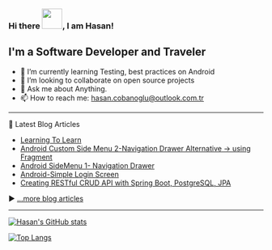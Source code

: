 ### Hi there <img src="https://raw.githubusercontent.com/MartinHeinz/MartinHeinz/master/wave.gif" width="40px">, I am Hasan!


## I'm a Software Developer and Traveler

- 🌱 I’m currently learning Testing, best practices on Android
- 👯 I’m looking to collaborate on open source projects
- 💬 Ask me about Anything.
- 📫 How to reach me: hasan.cobanoglu@outlook.com.tr

---
📗 Latest Blog Articles

<!-- BLOG-POST-LIST:START -->
- [Learning To Learn](https://hasancobanoglu.tech/learning-to-learn)
- [Android Custom Side Menu 2-Navigation Drawer Alternative -&gt; using Fragment](https://hasancobanoglu.tech/android-custom-side-menu-2-navigation-drawer-alternative-greater-using-fragment)
- [Android SideMenu 1- Navigation Drawer](https://hasancobanoglu.tech/android-sidemenu-1-navigation-drawer)
- [Android-Simple Login Screen](https://hasancobanoglu.tech/android-simple-login-screen)
- [Creating RESTful CRUD API with Spring Boot, PostgreSQL, JPA](https://hasancobanoglu.tech/creating-restful-crud-api-with-spring-boot-postgresql-jpa)
<!-- BLOG-POST-LIST:END -->

▶️ [...more blog articles](https://hasancobanoglu.tech)

---

[![Hasan's GitHub stats](https://github-readme-stats.vercel.app//api?username=hasancbngl&show_icons=true&theme=vue)](https://github.com/anuraghazra/github-readme-stats)

[![Top Langs](https://github-readme-stats.vercel.app//api/top-langs/?username=hasancbngl&layout=compact)](https://github.com/anuraghazra/github-readme-stats)

